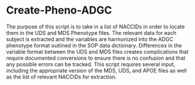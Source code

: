 # Create-Pheno-ADGC
The purpose of this script is to take in a list of NACCIDs in order to locate them in the UDS and MDS  Phenotype files. The relevant data for each subject is extracted and the variables are harmonized into the ADGC phenotype format outlined in the SOP data dictionary. Differences in the variable format between the UDS and MDS files creates complications that require documented conversions to ensure there is no confusion and that any possible errors can be tracked.  This script requires several input, including the appropriate version of the MDS, UDS, and APOE files as well as the list of relevant NACCIDs for extraction.

